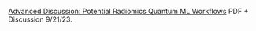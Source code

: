 [Advanced Discussion: Potential Radiomics Quantum ML Workflows](https://www.chemicalqdevice.com/advanced-discussion-potential-quantum-radiomics-ml-workflows) PDF + Discussion 9/21/23.
